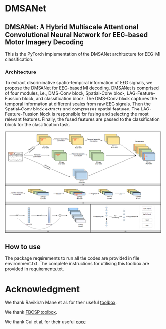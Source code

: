 # DMSANet
## DMSANet: A Hybrid Multiscale Attentional Convolutional Neural Network for EEG-based Motor Imagery Decoding
This is the PyTorch implementation of the DMSANet architecture for EEG-MI classification.
### Architecture
To extract discriminative spatio-temporal information of EEG signals, we propose the DMSANet for EEG-based MI decoding. DMSANet is comprised of four modules, i.e., DMS-Conv block, Spatial-Conv block, LAG-Feature-Fussion block, and classification block. The DMS-Conv block captures the temporal information at different scales from raw EEG signals. Then the Spatial-Conv block extracts and compresses spatial features. The LAG-Feature-Fussion block is responsible for fusing and selecting the most relevant features. Finally, the fused features are passed to the classification block for the classification task.

![DMSANet](DMSANet.png)

## How to use
The package requirements to run all the codes are provided in file environment.txt. The complete instructions for utilising this toolbox are provided in requirements.txt.

# Acknowledgment
We thank Ravikiran Mane et al. for their useful [toolbox](https://github.com/ravikiran-mane/FBCNet).

We thank  [FBCSP toolbox](https://github.com/kerimalmali/BCI-Dataset-FBCSP/tree/main).

We thank Cui et al. for their useful [code](https://github.com/cuijiancorbin/A-Compact-and-Interpretable-Convolutional-Neural-Network-for-Single-Channel-EEG)
